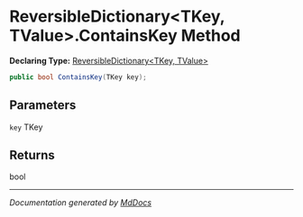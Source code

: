 # ReversibleDictionary\<TKey, TValue\>.ContainsKey Method

**Declaring Type:** [ReversibleDictionary\<TKey, TValue\>](../Type.md)

```csharp
public bool ContainsKey(TKey key);
```

## Parameters

`key`  TKey

## Returns

bool

___

*Documentation generated by [MdDocs](https://github.com/ap0llo/mddocs)*

